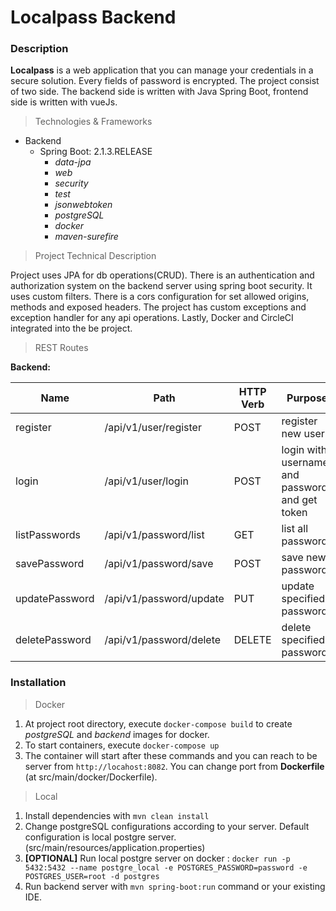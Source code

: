 # Localpass Backend

### Description
**Localpass** is a web application that you can manage your credentials in a secure solution. 
Every fields of password is encrypted.
The project consist of two side. The backend side is written with Java Spring Boot, frontend side is written with vueJs.

> Technologies & Frameworks
* Backend
    * Spring Boot: 2.1.3.RELEASE
        * *data-jpa*
        * *web*
        * *security*
        * *test*
        * *jsonwebtoken*
        * *postgreSQL*
        * *docker*
        * *maven-surefire*
        
> Project Technical Description

Project uses JPA for db operations(CRUD). 
There is an authentication and authorization system on the backend server using spring boot security. It uses custom filters.
There is a cors configuration for set allowed origins, methods and exposed headers.
The project has custom exceptions and exception handler for any api operations.
Lastly, Docker and CircleCI integrated into the be project.

> REST Routes

**Backend:**

| Name           | Path                    | HTTP Verb    | Purpose                                        |
|----------------|-------------------------|--------------|------------------------------------------------|
| register       | /api/v1/user/register   | POST         | register new user                              |
| login          | /api/v1/user/login      | POST         | login with username and password and get token |
| listPasswords  | /api/v1/password/list   | GET          | list all passwords                             |
| savePassword   | /api/v1/password/save   | POST         | save new password     	                       |
| updatePassword | /api/v1/password/update | PUT          | update specified password                      |
| deletePassword | /api/v1/password/delete | DELETE       | delete specified password                      |


### Installation

> Docker

1. At project root directory, execute `docker-compose build` to create *postgreSQL* and *backend* images for docker.
2. To start containers, execute `docker-compose up`
3. The container will start after these commands and you can reach to be server from ``http://locahost:8082``. You can change port from **Dockerfile** (at src/main/docker/Dockerfile).

> Local

1. Install dependencies with `mvn clean install`
2. Change postgreSQL configurations according to your server. Default configuration is local postgre server. (src/main/resources/application.properties)
3. **[OPTIONAL]** Run local postgre server on docker : `docker run -p 5432:5432 --name postgre_local -e POSTGRES_PASSWORD=password -e POSTGRES_USER=root -d postgres`
4. Run backend server with `mvn spring-boot:run` command or your existing IDE.
